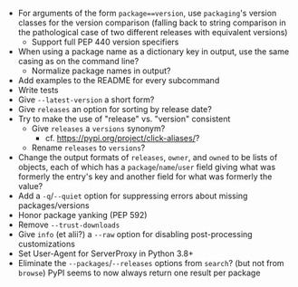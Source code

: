 - For arguments of the form `package==version`, use `packaging`'s version
  classes for the version comparison (falling back to string comparison in the
  pathological case of two different releases with equivalent versions)
    - Support full PEP 440 version specifiers
- When using a package name as a dictionary key in output, use the same casing
  as on the command line?
    - Normalize package names in output?
- Add examples to the README for every subcommand
- Write tests
- Give `--latest-version` a short form?
- Give `releases` an option for sorting by release date?
- Try to make the use of "release" vs. "version" consistent
    - Give `releases` a `versions` synonym?
        - cf. <https://pypi.org/project/click-aliases/>?
    - Rename `releases` to `versions`?
- Change the output formats of `releases`, `owner`, and `owned` to be lists of
  objects, each of which has a `package`/`name`/`user` field giving what was
  formerly the entry's key and another field for what was formerly the value?
- Add a `-q`/`--quiet` option for suppressing errors about missing
  packages/versions
- Honor package yanking (PEP 592)
- Remove `--trust-downloads`
- Give `info` (et alii?) a `--raw` option for disabling post-processing
  customizations
- Set User-Agent for ServerProxy in Python 3.8+
- Eliminate the `--packages`/`--releases` options from `search`?  (but not from
  `browse`)  PyPI seems to now always return one result per package
